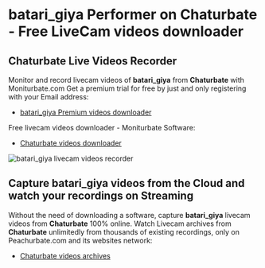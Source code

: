 # batari_giya Performer on Chaturbate - Free LiveCam videos downloader

## Chaturbate Live Videos Recorder

Monitor and record livecam videos of **batari_giya** from **Chaturbate** with Moniturbate.com
Get a premium trial for free by just and only registering with your Email address:
* [batari_giya Premium videos downloader](https://moniturbate.com/request-demo-licence-key.html)

Free livecam videos downloader - Moniturbate Software:
* [Chaturbate videos downloader](https://moniturbate.com/moniturbate-download-software.html)

![batari_giya livecam videos recorder](https://peachurnet.com/templates/moniturbate-software.png)


## Capture batari_giya videos from the Cloud and watch your recordings on Streaming

Without the need of downloading a software, capture **batari_giya** livecam videos from **Chaturbate** 100% online.
Watch Livecam archives from **Chaturbate** unlimitedly from thousands of existing recordings, only on Peachurbate.com and its websites network:
* [Chaturbate videos archives](https://peachurnet.com/)
